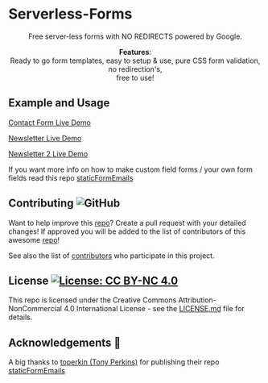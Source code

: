 # Serverless-Forms
<div align="center">
Free server-less forms with NO REDIRECTS powered by Google. <br>

<b>Features</b>:<br>Ready to go form templates, easy to setup & use, pure CSS form validation, no redirection's, <br>
  free to use!
</div>

## Example and Usage

[Contact Form Live Demo](https://marketingpip.github.io/Serverless-Mail-Form/Contact-Form/)

[Newsletter Live Demo](https://marketingpip.github.io/Serverless-Mail-Form/Newsletter/)

[Newsletter 2  Live Demo](https://marketingpip.github.io/Serverless-Mail-Form/Newsletter-2/)


  

If you want more info on how to make custom field forms / your own form fields read this repo
[staticFormEmails](https://github.com/toperkin/staticFormEmails)




## Contributing ![GitHub](https://img.shields.io/github/contributors/MarketingPipeline/Python-In-The-Browser)

Want to help improve this [repo](https://github.com/MarketingPipeline/Python-In-The-Browser/)? Create a pull request with your detailed changes! If approved you will be added to the list of contributors of this awesome [repo](https://github.com/MarketingPipeline/Python-In-The-Browser/)!

See also the list of
[contributors](https://github.com/MarketingPipeline/Python-In-The-Browser/graphs/contributors) who
participate in this project.

## License <a href="https://github.com/MarketingPipeline/Python-In-The-Browser/blob/main/LICENSE"> <img alt="License: CC BY-NC 4.0" src="https://img.shields.io/badge/License-CC%20BY--NC%204.0-orange.svg"></img></a>


This repo is licensed under the Creative Commons Attribution-NonCommercial 4.0 International License - see the
[LICENSE.md](https://github.com/MarketingPipeline/Python-In-The-Browser/blob/main/LICENSE) file for
details.

## Acknowledgements 💙

A big thanks to [toperkin (Tony Perkins)](https://github.com/toperkin/) for publishing their repo [staticFormEmails](https://github.com/toperkin/staticFormEmails)
